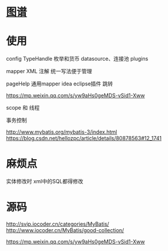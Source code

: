 # [图谱](https://www.processon.com/mindmap/5cd1a178e4b0841b844ded00)



# 使用

config
  TypeHandle 
    枚举和货币
  datasource、连接池
  plugins
  
mapper
  XML
  注解
  	统一写法便于管理
  	
  pageHelp
  通用mapper
  idea eclipse插件 跳转

https://mp.weixin.qq.com/s/yw9aHs0geMDS-vSid1-Xww

scope 和 线程



事务控制

http://www.mybatis.org/mybatis-3/index.html
https://blog.csdn.net/hellozpc/article/details/80878563#12_1741


# 麻烦点

实体修改时  xml中的SQL都得修改

# 


# 源码

http://svip.iocoder.cn/categories/MyBatis/
http://www.iocoder.cn/MyBatis/good-collection/

https://mp.weixin.qq.com/s/yw9aHs0geMDS-vSid1-Xww

